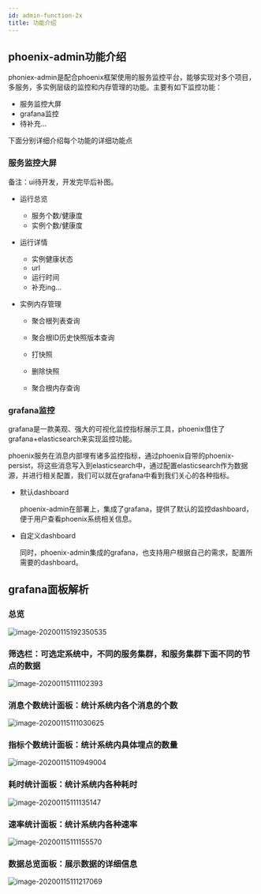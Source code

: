 ```yaml
---
id: admin-function-2x
title: 功能介绍
---
```


## phoenix-admin功能介绍

phoniex-admin是配合phoenix框架使用的服务监控平台，能够实现对多个项目，多服务，多实例层级的监控和内存管理的功能。主要有如下监控功能：

* 服务监控大屏
* grafana监控
* 待补充...

下面分别详细介绍每个功能的详细功能点



### 服务监控大屏  

备注：ui待开发，开发完毕后补图。

- 运行总览

  - 服务个数/健康度
  - 实例个数/健康度

- 运行详情

  - 实例健康状态
  - url
  - 运行时间
  - 补充ing...

- 实例内存管理

  - 聚合根列表查询
  
  - 聚合根ID历史快照版本查询
  
  - 打快照
  
  - 删除快照
  
  - 聚合根内存查询
  
    

### grafana监控

grafana是一款美观、强大的可视化监控指标展示工具，phoenix借住了grafana+elasticsearch来实现监控功能。

phoenix服务在消息内部埋有诸多监控指标，通过phoenix自带的phoenix-persist，将这些消息写入到elasticsearch中，通过配置elasticsearch作为数据源，并进行相关配置，我们可以就在grafana中看到我们关心的各种指标。

- 默认dashboard

  phoenix-admin在部署上，集成了grafana，提供了默认的监控dashboard，便于用户查看phoenix系统相关信息。

- 自定义dashboard

  同时，phoenix-admin集成的grafana，也支持用户根据自己的需求，配置所需要的dashboard。
  
  



## grafana面板解析

### 总览

![image-20200115192350535](assets/phoenix2.x/phoenix-admin/image-20200115192350535.png)

 

### 筛选栏：可选定系统中，不同的服务集群，和服务集群下面不同的节点的数据

![image-20200115111102393](assets/phoenix2.x/phoenix-admin/image-20200115111102393.png)



### 消息个数统计面板：统计系统内各个消息的个数

![image-20200115111030625](assets/phoenix2.x/phoenix-admin/image-20200115111030625.png)



### 指标个数统计面板：统计系统内具体埋点的数量

![image-20200115110949004](assets/phoenix2.x/phoenix-admin/image-20200115110949004.png)



### 耗时统计面板：统计系统内各种耗时

![image-20200115111135147](assets/phoenix2.x/phoenix-admin/image-20200115111135147.png)



### 速率统计面板：统计系统内各种速率

![image-20200115111155570](assets/phoenix2.x/phoenix-admin/image-20200115111155570.png)



### 数据总览面板：展示数据的详细信息

![image-20200115111217069](assets/phoenix2.x/phoenix-admin/image-20200115111217069.png)

